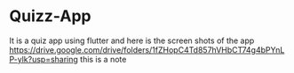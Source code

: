 # Quizz-App
It is a quiz app using flutter
and here is the screen shots of the app
https://drive.google.com/drive/folders/1fZHopC4Td857hVHbCT74g4bPYnLP-ylk?usp=sharing
this is a note
